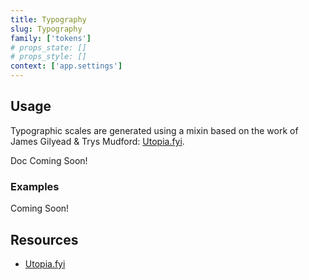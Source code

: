 ```yaml
---
title: Typography
slug: Typography
family: ['tokens']
# props_state: []
# props_style: []
context: ['app.settings']
---
```


## Usage

Typographic scales are generated using a mixin based on the work of James Gilyead & Trys Mudford: [Utopia.fyi](https://utopia.fyi/).

<p class="feedback emoji:default">Doc Coming Soon!</p>

### Examples

<p class="feedback emoji:default">Coming Soon!</p>

## Resources

- [Utopia.fyi](https://utopia.fyi/)
